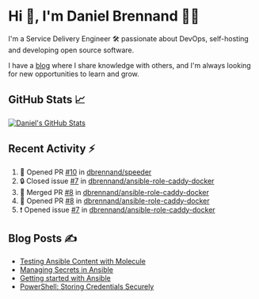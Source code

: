 # Hi 👋, I'm Daniel Brennand 👨‍💻

I'm a Service Delivery Engineer 🛠 passionate about DevOps, self-hosting and developing open source software.

I have a [blog](https://danielbrennand.com/blog/) where I share knowledge with others, and I'm always looking for new opportunities to learn and grow.

## GitHub Stats 📈

[![Daniel's GitHub Stats](https://github-readme-stats-dbrennand.vercel.app/api?username=dbrennand&show_icons=true&count_private=true&hide_border=true&theme=dark)](https://github.com/anuraghazra/github-readme-stats)

## Recent Activity ⚡

<!--START_SECTION:activity-->
1. 💪 Opened PR [#10](https://github.com/dbrennand/speeder/pull/10) in [dbrennand/speeder](https://github.com/dbrennand/speeder)
2. 🔒 Closed issue [#7](https://github.com/dbrennand/ansible-role-caddy-docker/issues/7) in [dbrennand/ansible-role-caddy-docker](https://github.com/dbrennand/ansible-role-caddy-docker)
3. 🎉 Merged PR [#8](https://github.com/dbrennand/ansible-role-caddy-docker/pull/8) in [dbrennand/ansible-role-caddy-docker](https://github.com/dbrennand/ansible-role-caddy-docker)
4. 💪 Opened PR [#8](https://github.com/dbrennand/ansible-role-caddy-docker/pull/8) in [dbrennand/ansible-role-caddy-docker](https://github.com/dbrennand/ansible-role-caddy-docker)
5. ❗ Opened issue [#7](https://github.com/dbrennand/ansible-role-caddy-docker/issues/7) in [dbrennand/ansible-role-caddy-docker](https://github.com/dbrennand/ansible-role-caddy-docker)
<!--END_SECTION:activity-->

## Blog Posts ✍

<!-- BLOG-POST-LIST:START -->
- [Testing Ansible Content with Molecule](https://danielbrennand.com/blog/testing-ansible-content/)
- [Managing Secrets in Ansible](https://danielbrennand.com/blog/managing-secrets-in-ansible/)
- [Getting started with Ansible](https://danielbrennand.com/blog/getting-started-ansible/)
- [PowerShell: Storing Credentials Securely](https://danielbrennand.com/blog/powershell-storing-credentials/)
<!-- BLOG-POST-LIST:END -->
